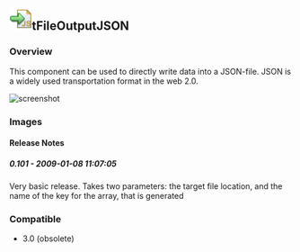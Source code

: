 ## <img src='./logo.jpg' width='40' height='40'>tFileOutputJSON

### Overview
This component can be used to directly write data into a JSON-file.
JSON is a widely used transportation format in the web 2.0.



![screenshot](https://talendforge.org/exchange/tos/upload_tos/extension-103/screenshot.jpg)
### Images




#### Release Notes

##### 0.101 - 2009-01-08 11:07:05
Very basic release. Takes two parameters: the target file location, and the name of the key for the array, that is generated
### Compatible
 -  3.0 (obsolete)